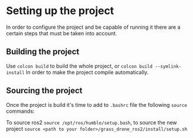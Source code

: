 # Setting up the project
In order to configure the project and be capable of running it there are a certain steps that must be taken into account.
## Building the project
Use `colcon build` to build the whole project, or `colcon build --symlink-install`  In order to make the project compile automatically.

## Sourcing the project
Once the project is build it's time to add to `.bashrc` file the following `source` commands:

To source ros2 `source /opt/ros/humble/setup.bash`, to source the new project `source <path to your folder>/grass_drone_ros2/install/setup.sh`
